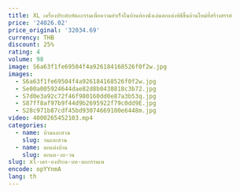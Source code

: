 ```yaml
---
title: XL เครื่องประดับหัตถกรรมเพื่อความสําเร็จในบ้านห้องนั่งเล่นตกแต่งพิธีขึ้นบ้านใหม่ที่สร้างสรรค์
price: '24026.02'
price_original: '32034.69'
currency: THB
discount: 25%
rating: 4
volume: 98
image: S6a63f1fe69504f4a926184168526f0f2w.jpg
images:
  - S6a63f1fe69504f4a926184168526f0f2w.jpg
  - Se00a005924644dae82d8b0438818c3b72.jpg
  - S7d0e3a92c72f46f980160dd0e87a3b53q.jpg
  - S87ff8af97b9f44d9b2695922f79c0dd9E.jpg
  - S28c971b87cdf45bd93074669100e6448m.jpg
video: 4000265452103.mp4
categories:
  - name: บ้านและสวน
    slug: านและสวน
  - name: ตกแต่งบ้าน
    slug: ตกแต-งบ-าน
slug: xl-เคร-องประด-บห-ตถกรรมเพ
encode: opYYnmA
lang: th
---
```

  